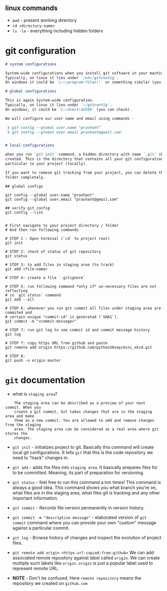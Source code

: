 ## linux commands

- `pwd` - present working directory
- `cd <directory-name>` 
- `ls -la` - everything including hidden folders

# git configuration

```markdown
# system configurations

System-wide configurations when you install git software in your machine.
Typically, on linux it lies under `/etc/gitconfig`.
On windows it could be `c:\\program-files\\` or something similar (you can check).

# global configurations

This is again System-wide configuration.
Typically, on linux it lies under `~/gitconfig`.
On windows, it could be `C:\Users\$USER` (you can check).

We will configure our user name and email using commands -

`$ git config --global user.name "prashant"`
`$ git config --global user.email prashant@gmail.com`


# local configurations

when you run `git init` command, a hidden directory with name `.git` should be 
created. This is the directory that contains all your git configurations 
particular to your project (locally).

If you want to remove git tracking from your project, you can delete this `.git`
folder completely.
```

```shell
## global configs

git config --global user.name "prashant"
git config --global user.email "prashant@gmail.com"

## verify git config
git config --list
```

```shell

# First navigate to your project directory / folder
# And then run following commands

# STEP 1 : Open terminal (`cd` to project root)
git init

# STEP 2: check of status of git repository
git status

# STEP 3: to add files in staging area (to track)
git add <file-name>

# STEP 4: create a file `.gitignore`

# STEP 5: run following command *only if* un-necessary files are not reflecting
# in `git status` command
git add --all

# STEP 6: whenever you run git commit all files under staging area are commited and
# certain unique "commit-id" is generated (`SHA1`).
git commit -m "<commit-message>"

# STEP 7: run git log to see commit id and commit message history
git log

# STEP 7: copy https URL from github and paste 
git remote add origin https://github.com/python10sep/mini_xkcd.git

# STEP 8:
git push -u origin master
```


# `git` documentation

- what is `staging area`?
```
    The staging area can be described as a preview of your next commit. When you
    create a git commit, Git takes changes that are in the staging area and make
    them as a new commit. You are allowed to add and remove changes from the staging
    area. The staging area can be considered as a real area where git stores the
    changes.
```

- `git init` - initializes project to git. Basically this command will create 
local git configurations. It tells `git` that this is the code repository we need
to "track" changes in.

- `git add` - adds the files into `staging area`. It basically prepares files for
to be committed. Meaning, its part of preparation for 
versioning.

- `git status` - feel free to run this command a ton times! 
This command is always a good idea. This command shows you what branch you're on, 
what files are in the staging area, what files git is tracking and any other 
important information.

- `git commit` - Records file version permanently in version history.

- `git commit -m "descriptive message"` - elaborated version of `git commit` 
command where you can provide your own "custom" message against
a particular commit.

- `git log` - Browse history of changes and inspect the evolution of project files.

- `git remote add origin <https-url-copied-from-github>`
We can add associated remote repository against label called `origin`.
We can create multiple such labels like `origin`.
`origin` is just a popular label used to represent remote URL.

- **NOTE** -
Don't be confused.
Here `remote repository` means the repository we created on `github.com`

